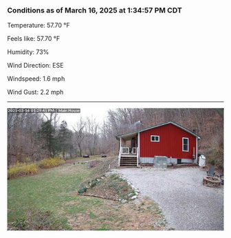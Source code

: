 ### Conditions as of March 16, 2025 at 1:34:57 PM CDT 

Temperature: 57.70 &deg;F

Feels like: 57.70 &deg;F

Humidity: 73%

Wind Direction: ESE

Windspeed: 1.6 mph

Wind Gust: 2.2 mph

---

<img src="./images/latest.jpeg"/>

